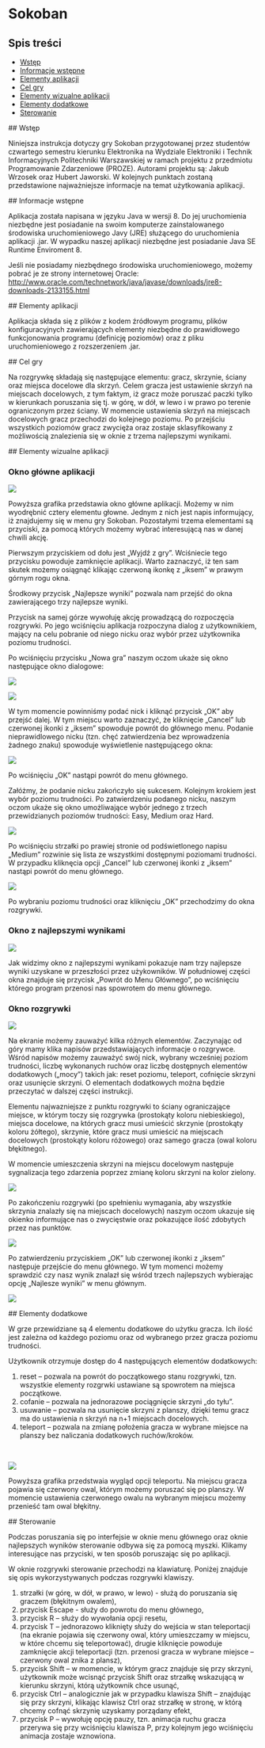# Sokoban

## Spis treści
* [Wstęp](#wstep)
* [Informacje wstępne](#informacje)
* [Elementy aplikacji](#elementyaplikacji)
* [Cel gry](#celgry)
* [Elementy wizualne aplikacji](#elementywizualneaplikacji)
* [Elementy dodatkowe](#elementydodatkowe)
* [Sterowanie](#sterowanie)

<a name="wstep"/>
## Wstęp

Niniejsza instrukcja dotyczy gry Sokoban przygotowanej przez studentów czwartego semestru kierunku Elektronika na Wydziale Elektroniki i Technik Informacyjnych Politechniki Warszawskiej w ramach projektu z przedmiotu Programowanie Zdarzeniowe (PROZE). Autorami projektu są: Jakub Wrzosek oraz Hubert Jaworski.
W kolejnych punktach zostaną przedstawione najważniejsze informacje na temat użytkowania aplikacji.

<a name="informacje"/>
## Informacje wstępne

Aplikacja została napisana w języku Java w wersji 8. Do jej uruchomienia niezbędne jest posiadanie na swoim komputerze zainstalowanego środowiska uruchomieniowego Javy (JRE) służącego do uruchomienia aplikacji .jar. W wypadku naszej aplikacji niezbędne jest posiadanie Java SE Runtime Enviroment 8.
<br />

Jeśli nie posiadamy niezbędnego środowiska uruchomieniowego, możemy pobrać je ze strony internetowej Oracle: http://www.oracle.com/technetwork/java/javase/downloads/jre8-downloads-2133155.html

<a name="elementyaplikacji"/>
## Elementy aplikacji

Aplikacja składa się z plików z kodem źródłowym programu, plików konfiguracyjnych zawierających elementy niezbędne do prawidłowego funkcjonowania programu (definicję poziomów) oraz z pliku uruchomieniowego z rozszerzeniem .jar.

<a name="celgry"/>
## Cel gry

Na rozgrywkę składają się następujące elementu: gracz, skrzynie, ściany oraz miejsca docelowe dla skrzyń.
Celem gracza jest ustawienie skrzyń na miejscach docelowych, z tym faktym, iż gracz może poruszać paczki tylko w kierunkach poruszania się tj. w górę, w dół, w lewo i w prawo po terenie ograniczonym przez ściany.
W momencie ustawienia skrzyń na miejscach docelowych gracz przechodzi do kolejnego poziomu. Po przejściu wszystkich poziomów gracz zwycięża oraz zostaje sklasyfikowany z możliwością znalezienia się w oknie z trzema najlepszymi wynikami.

<a name="elementywizualneaplikacji"/>
## Elementy wizualne aplikacji

### Okno główne aplikacji

![](images/OknoGlowne.jpg)

Powyższa grafika przedstawia okno główne aplikacji. Możemy w nim wyodrębnić cztery elementu głowne. Jednym z nich jest napis informujący, iż znajdujemy się w menu gry Sokoban. Pozostałymi trzema elementami są przyciski, za pomocą których możemy wybrać interesującą nas w danej chwili akcję. 
<br />

Pierwszym przyciskiem od dołu jest „Wyjdź z gry”. Wciśniecie tego przycisku powoduje zamknięcie aplikacji. Warto zaznaczyć, iż ten sam skutek możemy osiągnąć klikając czerwoną ikonkę z „iksem” w prawym górnym rogu okna.
<br />

Środkowy przycisk „Najlepsze wyniki” pozwala nam przejść do okna zawierającego trzy najlepsze wyniki.
<br />

Przycisk na samej górze wywołuję akcję prowadzącą do rozpoczęcia rozgrywki. Po jego wciśnięciu aplikacja rozpoczyna dialog z użytkownikiem, mający na celu pobranie od niego nicku oraz wybór przez użytkownika poziomu trudności.
<br />

Po wciśnięciu przycisku „Nowa gra” naszym oczom ukaże się okno następujące okno dialogowe:
<br />

![](images/NickInput.jpg)
<br />

![](images/DefaultNickInput.jpg)
<br />

W tym momencie powinniśmy podać nick i kliknąć przycisk „OK” aby przejść dalej. W tym miejscu warto zaznaczyć, że kliknięcie „Cancel” lub czerwonej ikonki z „iksem” spowoduje powrót do głównego menu. Podanie nieprawidlowego nicku (tzn. chęć zatwierdzenia bez wprowadzenia żadnego znaku) spowoduje wyświetlenie następującego okna:
<br />

![](images/ZlyNick.jpg)
<br />

Po wciśnięciu „OK” nastąpi powrót do menu głównego.
<br />

Załóżmy, że podanie nicku zakończyło się sukcesem. Kolejnym krokiem jest wybór poziomu trudności. Po zatwierdzeniu podanego nicku, naszym oczom ukaże się okno umożliwające wybór jednego z trzech przewidzianych poziomów trudności: Easy, Medium oraz Hard.
<br />

![](images/PoziomTrudnosci.jpg)
<br />

Po wciśnięciu strzałki po prawiej stronie od podświetlonego napisu „Medium” rozwinie się lista ze wszystkimi dostępnymi poziomami trudności. W przypadku kliknęcia opcji „Cancel” lub czerwonej ikonki z „iksem” nastąpi powrót do menu głównego.
<br />

![](images/ListaPoziomowTrudosci.jpg)
<br />

Po wybraniu poziomu trudności oraz kliknięciu „OK” przechodzimy do okna rozgrywki.
<br />

### Okno z najlepszymi wynikami

![](images/OknoResults.jpg)
<br />

Jak widzimy okno z najlepszymi wynikami pokazuje nam trzy najlepsze wyniki uzyskane w przeszłości przez użykowników.
W południowej części okna znajduje się przycisk „Powrót do Menu Głównego”, po wciśnięciu którego program przenosi nas spowrotem do menu głównego.
<br />

### Okno rozgrywki

![](images/OknoGryPoziom1.jpg)
<br />

Na ekranie możemy zauważyć kilka różnych elementów. Zaczynając od góry mamy klika napisów przedstawiających informacje o rozgrywce. Wśród napisów możemy zauważyć swój nick, wybrany wcześniej poziom trudności, liczbę wykonanych ruchów oraz liczbę dostępnych elementów dodatkowych („mocy”) takich jak: reset poziomu, teleport, cofnięcie skrzyni oraz usunięcie skrzyni. O elementach dodatkowych można będzie przeczytać w dalszej części instrukcji.
<br />

Elementu najwazniejsze z punktu rozgrywki to ściany ograniczające miejsce, w którym toczy się rozgrywka (prostokąty koloru niebieskiego), miejsca docelowe, na których gracz musi umieścić skrzynie (prostokąty koloru żółtego), skrzynie, które gracz musi umieścić na miejscach docelowych (prostokąty koloru różowego) oraz samego gracza (owal koloru błękitnego).
<br />

W momencie umieszczenia skrzyni na miejscu docelowym następuje sygnalizacja tego zdarzenia poprzez zmianę koloru skrzyni na kolor zielony.
<br />

![](images/SkrzynianaFinishu.jpg)
<br />

Po zakończeniu rozgrywki (po spełnieniu wymagania, aby wszystkie skrzynia znalazły się na miejscach docelowych) naszym oczom ukazuje się okienko informujące nas o zwycięstwie oraz pokazujące ilość zdobytych przez nas punktów.
<br />

![](images/OknoZwyciestwa.jpg)
<br />

Po zatwierdzeniu przyciskiem „OK” lub czerwonej ikonki z „iksem” następuje przejście do menu głównego.
W tym momenci możemy sprawdzić czy nasz wynik znalazł się wśród trzech najlepszych wybierając opcję „Najlesze wyniki” w menu głównym.
<br />

![](images/OknoWynikowPoUaktualnienu.jpg)
<br />

<a name="elementydodatkowe"/>
## Elementy dodatkowe

W grze przewidziane są 4 elementu dodatkowe do użytku gracza. Ich ilość jest zależna od każdego poziomu oraz od wybranego przez gracza poziomu trudności.
<br />

Użytkownik otrzymuje dostęp do 4 następujących elementów dodatkowych:
1. reset – pozwala na powrót do początkowego stanu rozgrywki, tzn. wszystkie elementy rozgrwki ustawiane są spowrotem na miejsca początkowe.
2. cofanie – pozwala na jednorazowe pociągnięcie skrzyni „do tyłu”.
3. usuwanie – pozwala na usunięcie skrzyni z planszy, dzięki temu gracz ma do ustawienia n skrzyń na n+1 miejscach docelowych.
4. teleport – pozwala na zmianę położenia gracza w wybrane miejsce na planszy bez naliczania dodatkowych ruchów/kroków.
<br />

![](images/Teleport.jpg)
<br />

Powyższa grafika przedstwaia wygląd opcji teleportu. Na miejscu gracza pojawia się czerwony owal, którym możemy poruszać się po planszy. W momencie ustawienia czerwonego owalu na wybranym miejscu możemy przenieść tam owal błękitny.

<a name="sterowanie"/>
## Sterowanie

Podczas poruszania się po interfejsie w oknie menu głównego oraz oknie najlepszych wyników sterowanie odbywa się za pomocą myszki. Klikamy interesujące nas przyciski, w ten sposób poruszając się po aplikacji.
<br />

W oknie rozgrywki sterowanie przechodzi na klawiaturę. Poniżej znajduje się opis wykorzystywanych podczas rozgrywki klawiszy.
1) strzałki (w górę, w dół, w prawo, w lewo) - służą do poruszania się graczem (błękitnym owalem),
2) przycisk Escape - służy do powrotu do menu głównego,
3) przycisk R – służy do wywołania opcji resetu,
4) przycisk T – jednorazowo kliknięty służy do wejścia w stan teleportacji (na ekranie pojawia się czerwony 	owal, który umieszczamy w miejscu, w które chcemu się teleportować), drugie kliknięcie powoduje zamknięcie 	akcji teleportacji (tzn. przenosi gracza w wybrane miejsce – czerwony owal znika z plansz),
5) przycisk Shift – w momencie, w którym gracz znajduje się przy skrzyni, użytkownik może wcisnąć przycisk 	Shift oraz strzałkę wskazującą w kierunku skrzyni, którą użytkownik chce usunąć,
6) przycisk Ctrl – analogicznie jak w przypadku klawisza Shift – znajdując się przy skrzyni, klikając 	klawisz Ctrl oraz strzałkę w stronę, w którą chcemy cofnąć skrzynię uzyskamy porządany efekt,
7) przycisk P – wywołuję opcję pauzy, tzn. animacja ruchu gracza przerywa się przy wciśnięciu klawisza P, 	przy kolejnym jego wciśnięciu animacja zostaje wznowiona.








